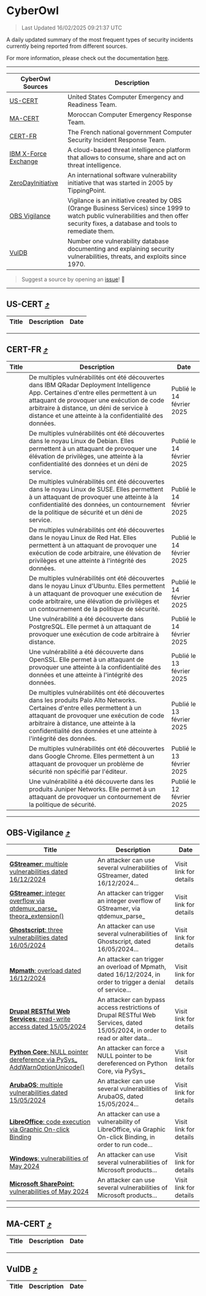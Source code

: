 
 <div id='top'></div>

# CyberOwl

 > Last Updated 16/02/2025 09:21:37 UTC
 
 A daily updated summary of the most frequent types of security incidents currently being reported from different sources.
 
 For more information, please check out the documentation [here](./docs/README.md).
 
 ---
 |CyberOwl Sources|Description|
 |---|---|
 |[US-CERT](#us-cert-arrow_heading_up)|United States Computer Emergency and Readiness Team.|
 |[MA-CERT](#ma-cert-arrow_heading_up)|Moroccan Computer Emergency Response Team.|
 |[CERT-FR](#cert-fr-arrow_heading_up)|The French national government Computer Security Incident Response Team.|
 |[IBM X-Force Exchange](#ibmcloud-arrow_heading_up)|A cloud-based threat intelligence platform that allows to consume, share and act on threat intelligence.|
 |[ZeroDayInitiative](#zerodayinitiative-arrow_heading_up)|An international software vulnerability initiative that was started in 2005 by TippingPoint.|
 |[OBS Vigilance](#obs-vigilance-arrow_heading_up)|Vigilance is an initiative created by OBS (Orange Business Services) since 1999 to watch public vulnerabilities and then offer security fixes, a database and tools to remediate them.|
 |[VulDB](#vuldb-arrow_heading_up)|Number one vulnerability database documenting and explaining security vulnerabilities, threats, and exploits since 1970.|
 
 > Suggest a source by opening an [issue](https://github.com/karimhabush/cyberowl/issues)! :raised_hands:
 ---

## US-CERT [:arrow_heading_up:](#cyberowl)

 |Title|Description|Date|
 |---|---|---|
 
 ---

## CERT-FR [:arrow_heading_up:](#cyberowl)

 |Title|Description|Date|
 |---|---|---|
 |[](https://www.cert.ssi.gouv.fr/avis/CERTFR-2025-AVI-0135/)|De multiples vulnérabilités ont été découvertes dans IBM QRadar Deployment Intelligence App. Certaines d'entre elles permettent à un attaquant de provoquer une exécution de code arbitraire à distance, un déni de service à distance et une atteinte à la confidentialité des données.|Publié le 14 février 2025|
 |[](https://www.cert.ssi.gouv.fr/avis/CERTFR-2025-AVI-0134/)|De multiples vulnérabilités ont été découvertes dans le noyau Linux de Debian. Elles permettent à un attaquant de provoquer une élévation de privilèges, une atteinte à la confidentialité des données et un déni de service.|Publié le 14 février 2025|
 |[](https://www.cert.ssi.gouv.fr/avis/CERTFR-2025-AVI-0133/)|De multiples vulnérabilités ont été découvertes dans le noyau Linux de SUSE. Elles permettent à un attaquant de provoquer une atteinte à la confidentialité des données, un contournement de la politique de sécurité et un déni de service.|Publié le 14 février 2025|
 |[](https://www.cert.ssi.gouv.fr/avis/CERTFR-2025-AVI-0132/)|De multiples vulnérabilités ont été découvertes dans le noyau Linux de Red Hat. Elles permettent à un attaquant de provoquer une exécution de code arbitraire, une élévation de privilèges et une atteinte à l'intégrité des données.|Publié le 14 février 2025|
 |[](https://www.cert.ssi.gouv.fr/avis/CERTFR-2025-AVI-0131/)|De multiples vulnérabilités ont été découvertes dans le noyau Linux d'Ubuntu. Elles permettent à un attaquant de provoquer une exécution de code arbitraire, une élévation de privilèges et un contournement de la politique de sécurité.|Publié le 14 février 2025|
 |[](https://www.cert.ssi.gouv.fr/avis/CERTFR-2025-AVI-0130/)|Une vulnérabilité a été découverte dans PostgreSQL. Elle permet à un attaquant de provoquer une exécution de code arbitraire à distance.|Publié le 14 février 2025|
 |[](https://www.cert.ssi.gouv.fr/avis/CERTFR-2025-AVI-0129/)|Une vulnérabilité a été découverte dans OpenSSL. Elle permet à un attaquant de provoquer une atteinte à la confidentialité des données et une atteinte à l'intégrité des données.|Publié le 13 février 2025|
 |[](https://www.cert.ssi.gouv.fr/avis/CERTFR-2025-AVI-0128/)|De multiples vulnérabilités ont été découvertes dans les produits Palo Alto Networks. Certaines d'entre elles permettent à un attaquant de provoquer une exécution de code arbitraire à distance, une atteinte à la confidentialité des données et une atteinte à l'intégrité des données.|Publié le 13 février 2025|
 |[](https://www.cert.ssi.gouv.fr/avis/CERTFR-2025-AVI-0127/)|De multiples vulnérabilités ont été découvertes dans Google Chrome. Elles permettent à un attaquant de provoquer un problème de sécurité non spécifié par l'éditeur.|Publié le 13 février 2025|
 |[](https://www.cert.ssi.gouv.fr/avis/CERTFR-2025-AVI-0126/)|Une vulnérabilité a été découverte dans les produits Juniper Networks. Elle permet à un attaquant de provoquer un contournement de la politique de sécurité.|Publié le 12 février 2025|
 
 ---

## OBS-Vigilance [:arrow_heading_up:](#cyberowl)

 |Title|Description|Date|
 |---|---|---|
 |[<a href="https://vigilance.fr/vulnerability/GStreamer-multiple-vulnerabilities-dated-16-12-2024-45906" class="noirorange"><b>GStreamer</b>: multiple vulnerabilities dated 16/12/2024</a>](https://vigilance.fr/vulnerability/GStreamer-multiple-vulnerabilities-dated-16-12-2024-45906)|An attacker can use several vulnerabilities of GStreamer, dated 16/12/2024...|Visit link for details|
 |[<a href="https://vigilance.fr/vulnerability/GStreamer-integer-overflow-via-qtdemux-parse-theora-extension-45905" class="noirorange"><b>GStreamer</b>: integer overflow via qtdemux_parse_<wbr>theora_extension()</wbr></a>](https://vigilance.fr/vulnerability/GStreamer-integer-overflow-via-qtdemux-parse-theora-extension-45905)|An attacker can trigger an integer overflow of GStreamer, via qtdemux_parse_|Visit link for details|
 |[<a href="https://vigilance.fr/vulnerability/Ghostscript-three-vulnerabilities-dated-16-05-2024-44320" class="noirorange"><b>Ghostscript</b>: three vulnerabilities dated 16/05/2024</a>](https://vigilance.fr/vulnerability/Ghostscript-three-vulnerabilities-dated-16-05-2024-44320)|An attacker can use several vulnerabilities of Ghostscript, dated 16/05/2024...|Visit link for details|
 |[<a href="https://vigilance.fr/vulnerability/Mpmath-overload-dated-16-12-2024-45904" class="noirorange"><b>Mpmath</b>: overload dated 16/12/2024</a>](https://vigilance.fr/vulnerability/Mpmath-overload-dated-16-12-2024-45904)|An attacker can trigger an overload of Mpmath, dated 16/12/2024, in order to trigger a denial of service...|Visit link for details|
 |[<a href="https://vigilance.fr/vulnerability/Drupal-RESTful-Web-Services-read-write-access-dated-15-05-2024-44314" class="noirorange"><b>Drupal RESTful Web Services</b>: read-write access dated 15/05/2024</a>](https://vigilance.fr/vulnerability/Drupal-RESTful-Web-Services-read-write-access-dated-15-05-2024-44314)|An attacker can bypass access restrictions of Drupal RESTful Web Services, dated 15/05/2024, in order to read or alter data...|Visit link for details|
 |[<a href="https://vigilance.fr/vulnerability/Python-Core-NULL-pointer-dereference-via-PySys-AddWarnOptionUnicode-46247" class="noirorange"><b>Python Core</b>: NULL pointer dereference via PySys_<wbr>AddWarnOptionUnicode<wbr>()</wbr></wbr></a>](https://vigilance.fr/vulnerability/Python-Core-NULL-pointer-dereference-via-PySys-AddWarnOptionUnicode-46247)|An attacker can force a NULL pointer to be dereferenced on Python Core, via PySys_|Visit link for details|
 |[<a href="https://vigilance.fr/vulnerability/ArubaOS-multiple-vulnerabilities-dated-15-05-2024-44306" class="noirorange"><b>ArubaOS</b>: multiple vulnerabilities dated 15/05/2024</a>](https://vigilance.fr/vulnerability/ArubaOS-multiple-vulnerabilities-dated-15-05-2024-44306)|An attacker can use several vulnerabilities of ArubaOS, dated 15/05/2024...|Visit link for details|
 |[<a href="https://vigilance.fr/vulnerability/LibreOffice-code-execution-via-Graphic-On-click-Binding-44305" class="noirorange"><b>LibreOffice</b>: code execution via Graphic On-click Binding</a>](https://vigilance.fr/vulnerability/LibreOffice-code-execution-via-Graphic-On-click-Binding-44305)|An attacker can use a vulnerability of LibreOffice, via Graphic On-click Binding, in order to run code...|Visit link for details|
 |[<a href="https://vigilance.fr/vulnerability/Windows-vulnerabilities-of-May-2024-44301" class="noirorange"><b>Windows</b>: vulnerabilities of May 2024</a>](https://vigilance.fr/vulnerability/Windows-vulnerabilities-of-May-2024-44301)|An attacker can use several vulnerabilities of Microsoft products...|Visit link for details|
 |[<a href="https://vigilance.fr/vulnerability/Microsoft-SharePoint-vulnerabilities-of-May-2024-44300" class="noirorange"><b>Microsoft SharePoint</b>: vulnerabilities of May 2024</a>](https://vigilance.fr/vulnerability/Microsoft-SharePoint-vulnerabilities-of-May-2024-44300)|An attacker can use several vulnerabilities of Microsoft products...|Visit link for details|
 
 ---

## MA-CERT [:arrow_heading_up:](#cyberowl)

 |Title|Description|Date|
 |---|---|---|
 
 ---

## VulDB [:arrow_heading_up:](#cyberowl)

 |Title|Description|Date|
 |---|---|---|
 